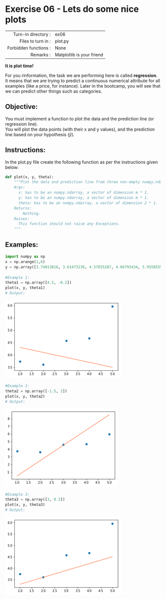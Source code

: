 # Exercise 06 - Lets do some nice plots

|                       |                           |
| --------------------: | ------------------------- |
|   Turn-in directory : | ex06                      |
|    Files to turn in : | plot.py                   |
| Forbidden functions : | None                      |
|             Remarks : | Matplotlib is your friend |


**It is plot time!**

For you rinformation, the task we are performing here is called **regression**. It means that we are trying to predict a continuous numerical attribute for all examples (like a price, for instance). Later in the bootcamp, you will see that we can predict other things such as categories.


## Objective:
You must implement a function to plot the data and the prediction line (or regression line).  
You will plot the data points (with their x and y values), and the prediction line based on your hypothesis ($\hat{y}$).


## Instructions:
In the plot.py file create the following function as per the instructions given below:
```python
def plot(x, y, theta):
    """Plot the data and prediction line from three non-empty numpy.ndarray.
    Args:
      x: has to be an numpy.ndarray, a vector of dimension m * 1.
      y: has to be an numpy.ndarray, a vector of dimension m * 1.
      theta: has to be an numpy.ndarray, a vector of dimension 2 * 1.
    Returns:
        Nothing.
    Raises:
      This function should not raise any Exceptions.
    """
```

## Examples:
```python
import numpy as np
x = np.arange(1,6)
y = np.array([3.74013816, 3.61473236, 4.57655287, 4.66793434, 5.95585554])

#Example 1:
theta1 = np.array([4.5, -0.2])
plot(x, y, theta1)
# Output:
```
<img src="../assets/plot1.png" />

```python
#Example 2:
theta2 = np.array([-1.5, 2])
plot(x, y, theta2)
# Output:
```
<img src="../assets/plot2.png" />

```python
#Example 3:
theta3 = np.array([3, 0.3])
plot(x, y, theta3)
# Output:
```
<img src="../assets/plot3.png" />